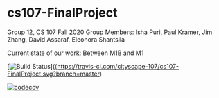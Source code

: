 # cs107-FinalProject

Group 12, CS 107 Fall 2020
Group Members: Isha Puri, Paul Kramer, Jim Zhang, David Assaraf, Eleonora Shantsila
 
Current state of our work: Between M1B and M1

[![Build Status](https://travis-ci.com/cityscape-107/cs107-FinalProject.svg?token=teRcJtzAha2XHvJyHUuV&branch=master)]((https://travis-ci.com/cityscape-107/cs107-FinalProject.svg?branch=master)

[![codecov](https://codecov.io/gh/cityscape-107/cs107-FinalProject/branch/master/graph/badge.svg?token=N45TQOIGSJ)](https://codecov.io/gh/cityscape-107/cs107-FinalProject/)
